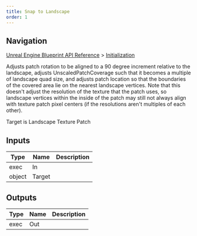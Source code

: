 ```yaml
---
title: Snap to Landscape
order: 1
---
```

## Navigation

[Unreal Engine Blueprint API Reference](https://dev.epicgames.com/documentation/en-us/unreal-engine/BlueprintAPI) > [Initialization](https://dev.epicgames.com/documentation/en-us/unreal-engine/BlueprintAPI/Initialization)

Adjusts patch rotation to be aligned to a 90 degree increment relative to the landscape,
adjusts UnscaledPatchCoverage such that it becomes a multiple of landscape quad size, and
adjusts patch location so that the boundaries of the covered area lie on the nearest
landscape vertices.
Note that this doesn't adjust the resolution of the texture that the patch uses, so landscape
vertices within the inside of the patch may still not always align with texture patch pixel
centers (if the resolutions aren't multiples of each other).

Target is Landscape Texture Patch

## Inputs

| Type | Name | Description |
| --- | --- | --- |
| exec | In |  |
| object | Target |  |

## Outputs

| Type | Name | Description |
| --- | --- | --- |
| exec | Out |  |
